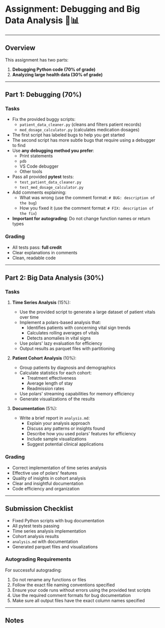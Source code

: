 # Assignment: Debugging and Big Data Analysis 🐛📊

---

## Overview

This assignment has two parts:

1. **Debugging Python code (70% of grade)**
2. **Analyzing large health data (30% of grade)**

---

## Part 1: Debugging (70%)

### Tasks

- Fix the provided buggy scripts:
  - `patient_data_cleaner.py` (cleans and filters patient records)
  - `med_dosage_calculator.py` (calculates medication dosages)
- The first script has labeled bugs to help you get started
- The second script has more subtle bugs that require using a debugger to find
- Use **any debugging method you prefer**:
  - Print statements
  - `pdb`
  - VS Code debugger
  - Other tools
- Pass all provided **pytest** tests:
  - `test_patient_data_cleaner.py`
  - `test_med_dosage_calculator.py`
- Add comments explaining:
  - What was wrong (use the comment format: `# BUG: description of the bug`)
  - How you fixed it (use the comment format: `# FIX: description of the fix`)
- **Important for autograding**: Do not change function names or return types

### Grading

- All tests pass: **full credit**
- Clear explanations in comments
- Clean, readable code

---
## Part 2: Big Data Analysis (30%)

### Tasks

1. **Time Series Analysis** (15%):
   - Use the provided script to generate a large dataset of patient vitals over time
   - Implement a polars-based analysis that:
     - Identifies patients with concerning vital sign trends
     - Calculates rolling averages of vitals
     - Detects anomalies in vital signs
   - Use polars' lazy evaluation for efficiency
   - Output results as parquet files with partitioning

2. **Patient Cohort Analysis** (10%):
   - Group patients by diagnosis and demographics
   - Calculate statistics for each cohort:
     - Treatment effectiveness
     - Average length of stay
     - Readmission rates
   - Use polars' streaming capabilities for memory efficiency
   - Generate visualizations of the results

3. **Documentation** (5%):
   - Write a brief report in `analysis.md`:
     - Explain your analysis approach
     - Discuss any patterns or insights found
     - Describe how you used polars' features for efficiency
     - Include sample visualizations
     - Suggest potential clinical applications

### Grading

- Correct implementation of time series analysis
- Effective use of polars' features
- Quality of insights in cohort analysis
- Clear and insightful documentation
- Code efficiency and organization

---

## Submission Checklist

- Fixed Python scripts with bug documentation
- All pytest tests passing
- Time series analysis implementation
- Cohort analysis results
- `analysis.md` with documentation
- Generated parquet files and visualizations

### Autograding Requirements

For successful autograding:
1. Do not rename any functions or files
2. Follow the exact file naming conventions specified
3. Ensure your code runs without errors using the provided test scripts
4. Use the required comment formats for bug documentation
5. Make sure all output files have the exact column names specified

---

## Notes

<!--
The debugging portion teaches systematic debugging with increasing difficulty.
The big data portion focuses on real-world health data analysis scenarios.
-->
